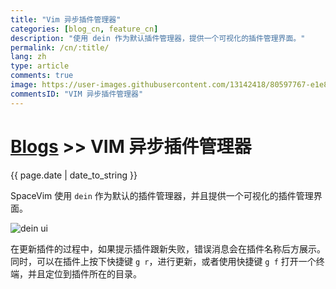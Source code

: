 ```yaml
---
title: "Vim 异步插件管理器"
categories: [blog_cn, feature_cn]
description: "使用 dein 作为默认插件管理器，提供一个可视化的插件管理界面。"
permalink: /cn/:title/
lang: zh
type: article
comments: true
image: https://user-images.githubusercontent.com/13142418/80597767-e1e82a80-8a5a-11ea-85ad-031a6f3240f0.gif
commentsID: "VIM 异步插件管理器"
---
```


# [Blogs](../blog/) >> VIM 异步插件管理器

{{ page.date | date_to_string }}

SpaceVim 使用 `dein` 作为默认的插件管理器，并且提供一个可视化的插件管理界面。

![dein ui](https://user-images.githubusercontent.com/13142418/80597767-e1e82a80-8a5a-11ea-85ad-031a6f3240f0.gif)

在更新插件的过程中，如果提示插件跟新失败，错误消息会在插件名称后方展示。
同时，可以在插件上按下快捷键 `g r`，进行更新，或者使用快捷键 `g f`
打开一个终端，并且定位到插件所在的目录。
